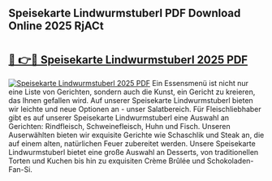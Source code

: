 ## Speisekarte Lindwurmstuberl PDF Download Online 2025 RjACt

# <h2><a href="http://gcao69.nevu.top/?p=Speisekarte+Lindwurmstuberl">🔗 👉🔴 Speisekarte Lindwurmstuberl 2025 PDF</a></h2>

[![Speisekarte Lindwurmstuberl 2025 PDF](https://i.imgur.com/dBaPXMq.png)](http://gcao69.nevu.top/?p=Speisekarte+Lindwurmstuberl)
Ein Essensmenü ist nicht nur eine Liste von Gerichten, sondern auch die Kunst, ein Gericht zu kreieren, das Ihnen gefallen wird. Auf unserer Speisekarte Lindwurmstuberl bieten wir leichte und neue Optionen an - unser Salatbereich. Für Fleischliebhaber gibt es auf unserer Speisekarte Lindwurmstuberl eine Auswahl an Gerichten: Rindfleisch, Schweinefleisch, Huhn und Fisch. Unseren Auserwählten bieten wir exquisite Gerichte wie Schaschlik und Steak an, die auf einem alten, natürlichen Feuer zubereitet werden. Unsere Speisekarte Lindwurmstuberl bietet eine große Auswahl an Desserts, von traditionellen Torten und Kuchen bis hin zu exquisiten Crème Brûlée und Schokoladen-Fan-Si.
